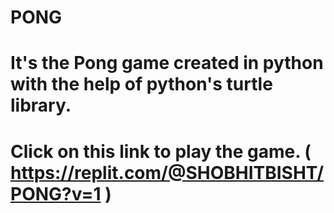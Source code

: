 # PONG
# It's the Pong game created in python with the help of python's turtle library.
# Click on this link to play the game. ( https://replit.com/@SHOBHITBISHT/PONG?v=1 )
